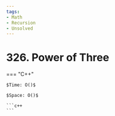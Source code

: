 ```yaml
---
tags:
- Math
- Recursion
- Unsolved
---
```



# 326. Power of Three

=== "C++"

    $Time: O()$

    $Space: O()$

    ```c++
    ```